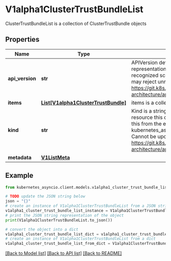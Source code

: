 # V1alpha1ClusterTrustBundleList

ClusterTrustBundleList is a collection of ClusterTrustBundle objects

## Properties

Name | Type | Description | Notes
------------ | ------------- | ------------- | -------------
**api_version** | **str** | APIVersion defines the versioned schema of this representation of an object. Servers should convert recognized schemas to the latest internal value, and may reject unrecognized values. More info: https://git.k8s.io/community/contributors/devel/sig-architecture/api-conventions.md#resources | [optional] 
**items** | [**List[V1alpha1ClusterTrustBundle]**](V1alpha1ClusterTrustBundle.md) | items is a collection of ClusterTrustBundle objects | 
**kind** | **str** | Kind is a string value representing the REST resource this object represents. Servers may infer this from the endpoint the kubernetes_asyncio.client submits requests to. Cannot be updated. In CamelCase. More info: https://git.k8s.io/community/contributors/devel/sig-architecture/api-conventions.md#types-kinds | [optional] 
**metadata** | [**V1ListMeta**](V1ListMeta.md) |  | [optional] 

## Example

```python
from kubernetes_asyncio.client.models.v1alpha1_cluster_trust_bundle_list import V1alpha1ClusterTrustBundleList

# TODO update the JSON string below
json = "{}"
# create an instance of V1alpha1ClusterTrustBundleList from a JSON string
v1alpha1_cluster_trust_bundle_list_instance = V1alpha1ClusterTrustBundleList.from_json(json)
# print the JSON string representation of the object
print(V1alpha1ClusterTrustBundleList.to_json())

# convert the object into a dict
v1alpha1_cluster_trust_bundle_list_dict = v1alpha1_cluster_trust_bundle_list_instance.to_dict()
# create an instance of V1alpha1ClusterTrustBundleList from a dict
v1alpha1_cluster_trust_bundle_list_from_dict = V1alpha1ClusterTrustBundleList.from_dict(v1alpha1_cluster_trust_bundle_list_dict)
```
[[Back to Model list]](../README.md#documentation-for-models) [[Back to API list]](../README.md#documentation-for-api-endpoints) [[Back to README]](../README.md)



